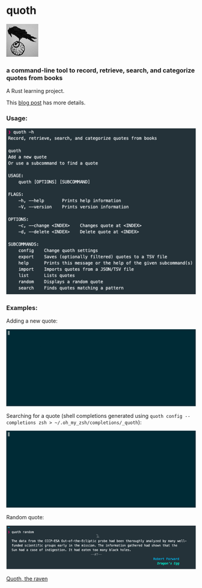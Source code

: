 # quoth
![quoth](images/raven.jpg)
### a command-line tool to record, retrieve, search, and categorize quotes from books

A Rust learning project. 

This [blog post](https://out-of-cheese-error.netlify.com/quoth.html) has more details.

### Usage:

![quoth help](images/quoth_help.png)

### Examples:

Adding a new quote:

![quoth quoth](images/quoth_quoth.gif)

Searching for a quote (shell completions generated using `quoth config --completions zsh > ~/.oh_my_zsh/completions/_quoth`):

![quoth_search](images/quoth_completions.gif)

Random quote:

![quoth pretty print](images/quoth_pretty_print.png)


[Quoth, the raven](https://wiki.lspace.org/mediawiki/Quoth)